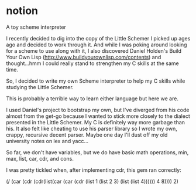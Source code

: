 # notion
A toy scheme interpreter

I recently decided to dig into the copy of the Little Schemer I picked up ages ago and decided to work through it. 
And while I was poking around looking for a scheme to use along with it, I also discovered Daniel Holden's
Build Your Own Lisp (http://www.buildyourownlisp.com/contents) and thought...hmm I could really stand to strengthen my
C skills at the same time.

So, I decided to write my own Scheme interpreter to help my C skills while studying the Little Schemer.

This is probably a terrible way to learn either language but here we are.

I used Daniel's project to bootstrap my own, but I've diverged from his code almost from the get-go because I wanted to stick 
more closely to the dialect presented in the Little Schemer. My C is definitely way more garbage than his. It also felt like 
cheating to use his parser library so I wrote my own, crappy, recursive decent parser. Maybe one day I'll dust off my old
university notes on lex and yacc...

So far, we don't have variables, but we do have basic math operations, min, max, list, car, cdr, and cons.

I was pretty tickled when, after implementing cdr, this gem ran correctly:

(/ (car (cdr (cdr(list(car (car (cdr (list 1 (list 2 3) (list (list 4)))))) 4 8)))) 2)

